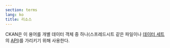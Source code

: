 ```yaml
---
section: terms
lang: ko
title: 리소스
---
```


CKAN은 이 용어를 개별 데이터 객체 중 하나(스프레드시트 같은 파일이나 [데이터 세트](../dataset/)의 [API](../api/))를 가리키기 위해 사용한다.
